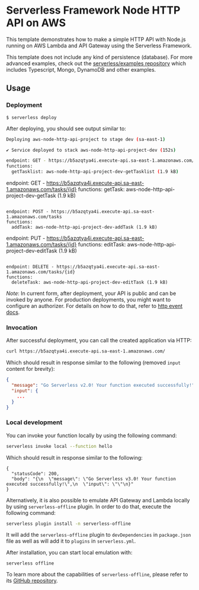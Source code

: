 <!--
title: 'AWS Simple HTTP Endpoint example in NodeJS'
description: 'This template demonstrates how to make a simple HTTP API with Node.js running on AWS Lambda and API Gateway using the Serverless Framework.'
layout: Doc
framework: v3
platform: AWS
language: nodeJS
authorLink: 'https://github.com/serverless'
authorName: 'Serverless, inc.'
authorAvatar: 'https://avatars1.githubusercontent.com/u/13742415?s=200&v=4'
-->

# Serverless Framework Node HTTP API on AWS

This template demonstrates how to make a simple HTTP API with Node.js running on AWS Lambda and API Gateway using the Serverless Framework.

This template does not include any kind of persistence (database). For more advanced examples, check out the [serverless/examples repository](https://github.com/serverless/examples/) which includes Typescript, Mongo, DynamoDB and other examples.

## Usage

### Deployment

```
$ serverless deploy
```

After deploying, you should see output similar to:

```bash
Deploying aws-node-http-api-project to stage dev (sa-east-1)

✔ Service deployed to stack aws-node-http-api-project-dev (152s)

endpoint: GET - https://b5azqtya4i.execute-api.sa-east-1.amazonaws.com/tasks
functions:
  getTasklist: aws-node-http-api-project-dev-getTasklist (1.9 kB)
```

endpoint: GET - https://b5azqtya4i.execute-api.sa-east-1.amazonaws.com/tasks/{id}
functions:
  getTask: aws-node-http-api-project-dev-getTask (1.9 kB)
```

endpoint: POST - https://b5azqtya4i.execute-api.sa-east-1.amazonaws.com/tasks
functions:
  addTask: aws-node-http-api-project-dev-addTask (1.9 kB)
```

endpoint: PUT - https://b5azqtya4i.execute-api.sa-east-1.amazonaws.com/tasks/{id}
functions:
  editTask: aws-node-http-api-project-dev-editTask (1.9 kB)
```

endpoint: DELETE - https://b5azqtya4i.execute-api.sa-east-1.amazonaws.com/tasks/{id}
functions:
  deleteTask: aws-node-http-api-project-dev-editTask (1.9 kB)
```

_Note_: In current form, after deployment, your API is public and can be invoked by anyone. For production deployments, you might want to configure an authorizer. For details on how to do that, refer to [http event docs](https://www.serverless.com/framework/docs/providers/aws/events/apigateway/).

### Invocation

After successful deployment, you can call the created application via HTTP:

```bash
curl https://b5azqtya4i.execute-api.sa-east-1.amazonaws.com/
```

Which should result in response similar to the following (removed `input` content for brevity):

```json
{
  "message": "Go Serverless v2.0! Your function executed successfully!",
  "input": {
    ...
  }
}
```

### Local development

You can invoke your function locally by using the following command:

```bash
serverless invoke local --function hello
```

Which should result in response similar to the following:

```
{
  "statusCode": 200,
  "body": "{\n  \"message\": \"Go Serverless v3.0! Your function executed successfully!\",\n  \"input\": \"\"\n}"
}
```


Alternatively, it is also possible to emulate API Gateway and Lambda locally by using `serverless-offline` plugin. In order to do that, execute the following command:

```bash
serverless plugin install -n serverless-offline
```

It will add the `serverless-offline` plugin to `devDependencies` in `package.json` file as well as will add it to `plugins` in `serverless.yml`.

After installation, you can start local emulation with:

```
serverless offline
```

To learn more about the capabilities of `serverless-offline`, please refer to its [GitHub repository](https://github.com/dherault/serverless-offline).
